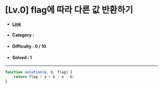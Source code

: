 # [Lv.0] flag에 따라 다른 값 반환하기
* #### [Link](https://school.programmers.co.kr/learn/courses/30/lessons/181933)
* #### Category : 
* #### Difficulty : 0 / 10  
* #### Solved : 1

<hr />

```js
function solution(a, b, flag) {
    return flag ? a + b : a - b;
}
```